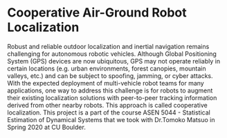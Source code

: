 # Cooperative Air-Ground Robot Localization

Robust and reliable outdoor localization and inertial navigation remains challenging for autonomous robotic vehicles. Although Global Positioning System (GPS) devices are now ubiquitous, GPS may not operate reliably in certain locations (e.g. urban environments, forest canopies, mountain valleys, etc.) and can be subject to spoofing, jamming, or cyber attacks. With the expected deployment of multi-vehicle robot teams for many applications, one way to address this challenge is for robots to augment their existing localization solutions with peer-to-peer tracking information derived from other nearby robots. This approach is called cooperative localization. This project is a part of the course ASEN 5044 - Statistical Estimation of Dynamical Systems that we took with Dr.Tomoko Matsuo in Spring 2020 at CU Boulder.

